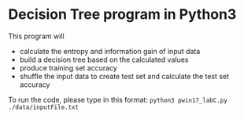 # Decision Tree program in Python3

This program will 
  * calculate the entropy and information gain of input data
  * build a decision tree based on the calculated values
  * produce training set accuracy
  * shuffle the input data to create test set and calculate the test set accuracy
  
To run the code, please type in this format:
`python3 pwin17_labC.py ./data/inputFile.txt`
